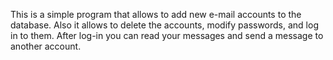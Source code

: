 This is a simple program that allows to add new e-mail accounts to the database. Also it allows to delete the accounts, modify passwords, and log in to them.
After log-in you can read your messages and send a message to another account.
